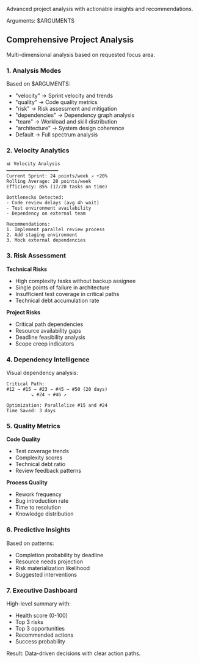 Advanced project analysis with actionable insights and recommendations.

Arguments: $ARGUMENTS

## Comprehensive Project Analysis

Multi-dimensional analysis based on requested focus area.

### 1. **Analysis Modes**

Based on $ARGUMENTS:

- "velocity" → Sprint velocity and trends
- "quality" → Code quality metrics
- "risk" → Risk assessment and mitigation
- "dependencies" → Dependency graph analysis
- "team" → Workload and skill distribution
- "architecture" → System design coherence
- Default → Full spectrum analysis

### 2. **Velocity Analytics**

```
📊 Velocity Analysis
━━━━━━━━━━━━━━━━━━━
Current Sprint: 24 points/week ↗️ +20%
Rolling Average: 20 points/week
Efficiency: 85% (17/20 tasks on time)

Bottlenecks Detected:
- Code review delays (avg 4h wait)
- Test environment availability
- Dependency on external team

Recommendations:
1. Implement parallel review process
2. Add staging environment
3. Mock external dependencies
```

### 3. **Risk Assessment**

**Technical Risks**

- High complexity tasks without backup assignee
- Single points of failure in architecture
- Insufficient test coverage in critical paths
- Technical debt accumulation rate

**Project Risks**

- Critical path dependencies
- Resource availability gaps
- Deadline feasibility analysis
- Scope creep indicators

### 4. **Dependency Intelligence**

Visual dependency analysis:

```
Critical Path: 
#12 → #15 → #23 → #45 → #50 (20 days)
         ↘ #24 → #46 ↗

Optimization: Parallelize #15 and #24
Time Saved: 3 days
```

### 5. **Quality Metrics**

**Code Quality**

- Test coverage trends
- Complexity scores
- Technical debt ratio
- Review feedback patterns

**Process Quality**

- Rework frequency
- Bug introduction rate
- Time to resolution
- Knowledge distribution

### 6. **Predictive Insights**

Based on patterns:

- Completion probability by deadline
- Resource needs projection
- Risk materialization likelihood
- Suggested interventions

### 7. **Executive Dashboard**

High-level summary with:

- Health score (0-100)
- Top 3 risks
- Top 3 opportunities
- Recommended actions
- Success probability

Result: Data-driven decisions with clear action paths.
